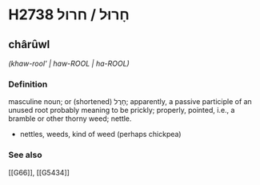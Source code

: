 # H2738 חָרוּל / חרול

## chârûwl

_(khaw-rool' | haw-ROOL | ha-ROOL)_

### Definition

masculine noun; or (shortened) חָרֻל; apparently, a passive participle of an unused root probably meaning to be prickly; properly, pointed, i.e., a bramble or other thorny weed; nettle.

- nettles, weeds, kind of weed (perhaps chickpea)
### See also

[[G66]], [[G5434]]

